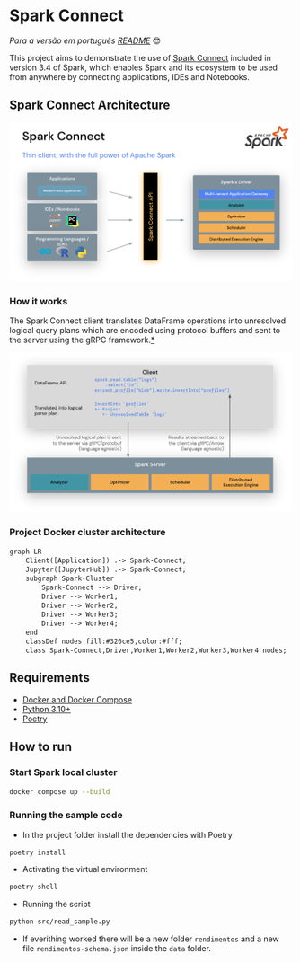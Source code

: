 # Spark Connect
*Para a versão em português [README](../README.md)* :sunglasses:

This project aims to demonstrate the use of [Spark Connect](https://spark.apache.org/docs/latest/spark-connect-overview.html) included in version 3.4 of Spark, which enables Spark and its ecosystem to be used from anywhere by connecting applications, IDEs and Notebooks.

## Spark Connect Architecture

![Spark Connect Architecture](imgs/spark-connect-api.png "Arquitetura do Spark Connect")

### How it works

The Spark Connect client translates DataFrame operations into unresolved logical query plans which are encoded using protocol buffers and sent to the server using the gRPC framework.[*](https://spark.apache.org/docs/latest/spark-connect-overview.html)

![Spark Connect Operations](imgs/spark-connect-communication.png "Funcionamento do Spark Connect")

### Project Docker cluster architecture


```mermaid
graph LR
    Client([Application]) .-> Spark-Connect;
    Jupyter([JupyterHub]) .-> Spark-Connect;
    subgraph Spark-Cluster
        Spark-Connect --> Driver;
        Driver --> Worker1;
        Driver --> Worker2;
        Driver --> Worker3;
        Driver --> Worker4;
    end
    classDef nodes fill:#326ce5,color:#fff;
    class Spark-Connect,Driver,Worker1,Worker2,Worker3,Worker4 nodes;
```

## Requirements

- [Docker and Docker Compose](https://docs.docker.com/engine/install/)
- [Python 3.10+](https://www.python.org/downloads/release/python-31010/)
- [Poetry](https://python-poetry.org/docs/) 

## How to run

### Start Spark local cluster

```bash
docker compose up --build
```

### Running the sample code


- In the project folder install the dependencies with Poetry
```bash
poetry install
```

- Activating the virtual environment
```bash
poetry shell
```

- Running the script
```bash
python src/read_sample.py
```

- If everithing worked there will be a new folder `rendimentos` and a new file `rendimentos-schema.json` inside the `data` folder.